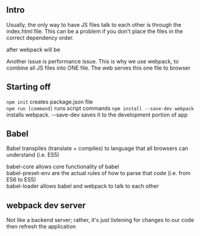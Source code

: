 ## Intro

Usually, the only way to have JS files talk to each other is through the index.html file. This can be a problem if you don't place the files in the correct dependency order.

<script src="square.js"></script>  
<script src="index.js"></script>

after webpack will be <script src="build/bundle.js"></script>

Another issue is performance issue. This is why we use webpack, to combine all JS files into ONE file. The web serves this one file to browser


## Starting off  

`npm init` creates package.json file  
`npm run [command]` runs script commands
`npm install --save-dev webpack` installs webpack. --save-dev saves it to the development portion of app


## Babel  
Babel transpiles (translate + compiles) to language that all browsers can understand (i.e. ES5)  

babel-core allows core functionality of babel  
babel-preset-env are the actual rules of how to parse that code (i.e. from ES6 to ES5)  
babel-loader allows babel and webpack to talk to each other  

## webpack dev server
Not like a backend server; rather, it's just listening for changes to our code then refresh the application
